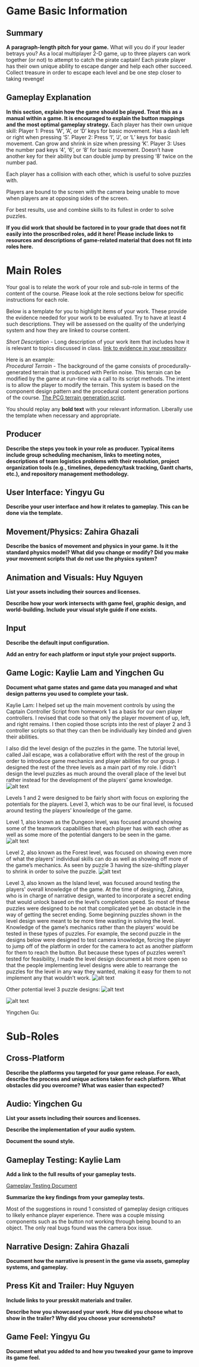 # Game Basic Information #

## Summary ##

**A paragraph-length pitch for your game.**
What will you do if your leader betrays you? As a local multiplayer 2-D game, up to three players can work together (or not) to attempt to catch the pirate captain! Each pirate player has their own unique ability to escape danger and help each other succeed. Collect treasure in order to escape each level and be one step closer to taking revenge!

## Gameplay Explanation ##

**In this section, explain how the game should be played. Treat this as a manual within a game. It is encouraged to explain the button mappings and the most optimal gameplay strategy.**
Each player has their own unique skill:
Player 1: Press ‘W’, ‘A’, or ‘D’ keys for basic movement. Has a dash left or right when pressing ‘S’.
Player 2: Press ‘I’, ‘J’, or ‘L’ keys for basic movement. Can grow and shrink in size when pressing ‘K’.
Player 3: Uses the number pad keys ‘4’, ‘6’, or ‘8’ for basic movement. Doesn’t have another key for their ability but can double jump by pressing ‘8’ twice on the number pad.

Each player has a collision with each other, which is useful to solve puzzles with.

Players are bound to the screen with the camera being unable to move when players are at opposing sides of the screen.

For best results, use and combine skills to its fullest in order to solve puzzles.


**If you did work that should be factored in to your grade that does not fit easily into the proscribed roles, add it here! Please include links to resources and descriptions of game-related material that does not fit into roles here.**

# Main Roles #

Your goal is to relate the work of your role and sub-role in terms of the content of the course. Please look at the role sections below for specific instructions for each role.

Below is a template for you to highlight items of your work. These provide the evidence needed for your work to be evaluated. Try to have at least 4 such descriptions. They will be assessed on the quality of the underlying system and how they are linked to course content. 

*Short Description* - Long description of your work item that includes how it is relevant to topics discussed in class. [link to evidence in your repository](https://github.com/dr-jam/ECS189L/edit/project-description/ProjectDocumentTemplate.md)

Here is an example:  
*Procedural Terrain* - The background of the game consists of procedurally-generated terrain that is produced with Perlin noise. This terrain can be modified by the game at run-time via a call to its script methods. The intent is to allow the player to modify the terrain. This system is based on the component design pattern and the procedural content generation portions of the course. [The PCG terrain generation script](https://github.com/dr-jam/CameraControlExercise/blob/513b927e87fc686fe627bf7d4ff6ff841cf34e9f/Obscura/Assets/Scripts/TerrainGenerator.cs#L6).

You should replay any **bold text** with your relevant information. Liberally use the template when necessary and appropriate.

## Producer

**Describe the steps you took in your role as producer. Typical items include group scheduling mechanism, links to meeting notes, descriptions of team logistics problems with their resolution, project organization tools (e.g., timelines, depedency/task tracking, Gantt charts, etc.), and repository management methodology.**

## User Interface: Yingyu Gu

**Describe your user interface and how it relates to gameplay. This can be done via the template.**

## Movement/Physics: Zahira Ghazali

**Describe the basics of movement and physics in your game. Is it the standard physics model? What did you change or modify? Did you make your movement scripts that do not use the physics system?**

## Animation and Visuals: Huy Nguyen

**List your assets including their sources and licenses.**

**Describe how your work intersects with game feel, graphic design, and world-building. Include your visual style guide if one exists.**

## Input

**Describe the default input configuration.**

**Add an entry for each platform or input style your project supports.**

## Game Logic: Kaylie Lam and Yingchen Gu


**Document what game states and game data you managed and what design patterns you used to complete your task.**

Kaylie Lam:
I helped set up the main movement controls by using the Captain Controller Script from homework 1 as a basis for our own player controllers. I revised that code so that only the player movement of up, left, and right remains. I then copied those scripts into the rest of player 2 and 3 controller scripts so that they can then be individually key binded and given their abilities.

I also did the level design of the puzzles in the game. The tutorial level, called Jail escape, was a collaborative effort with the rest of the group in order to introduce game mechanics and player abilities for our group. I designed the rest of the three levels as a main part of my role. I didn’t design the level puzzles as much around the overall place of the level but rather instead for the development of the players’ game knowledge.
![alt text](https://cdn.discordapp.com/attachments/1092602368375398482/1109050593579892736/IMG_1130.png)

Levels 1 and 2 were designed to be fairly short with focus on exploring the potentials for the players. Level 3, which was to be our final level, is focused around testing the players’ knowledge of the game.

Level 1, also known as the Dungeon level, was focused around showing some of the teamwork capabilities that each player has with each other as well as some more of the potential dangers to be seen in the game.
![alt text](https://cdn.discordapp.com/attachments/1092602368375398482/1118063675048218686/IMG_0109.png)




Level 2, also known as the Forest level, was focused on showing even more of what the players' individual skills can do as well as showing off more of the game’s mechanics. As seen by puzzle 3 having the size-shifting player to shrink in order to solve the puzzle.
![alt text](https://cdn.discordapp.com/attachments/1092602368375398482/1118063676126146580/IMG_0110.png)


Level 3, also known as the Island level, was focused around testing the players' overall knowledge of the game. At the time of designing, Zahira, who is in charge of narrative design, wanted to incorporate a secret ending that would unlock based on the level’s completion speed. So most of these puzzles were designed to be not that complicated yet be an obstacle in the way of getting the secret ending. Some beginning puzzles shown in the level design were meant to be more time wasting in solving the level. Knowledge of the game’s mechanics rather than the players’ would be tested in these types of puzzles. For example, the second puzzle in the designs below were designed to test camera knowledge, forcing the player to jump off of the platform in order for the camera to act as another platform for them to reach the button. But because these types of puzzles weren’t tested for feasibility, I made the level design document a bit more open so that the people implementing level designs were able to rearrange the puzzles for the level in any way they wanted, making it easy for them to not implement any that wouldn’t work.
![alt text](https://cdn.discordapp.com/attachments/1092602368375398482/1118063676751093820/IMG_0111.png)

Other potential level 3 puzzle designs:
![alt text](https://cdn.discordapp.com/attachments/1114716732037275798/1118067388911456326/IMG_3275.png)

![alt text](https://cdn.discordapp.com/attachments/1114716732037275798/1118067389196677171/IMG_3274.png)

Yingchen Gu:








# Sub-Roles

## Cross-Platform

**Describe the platforms you targeted for your game release. For each, describe the process and unique actions taken for each platform. What obstacles did you overcome? What was easier than expected?**

## Audio: Yingchen Gu

**List your assets including their sources and licenses.**

**Describe the implementation of your audio system.**

**Document the sound style.** 

## Gameplay Testing: Kaylie Lam

**Add a link to the full results of your gameplay tests.**

[Gameplay Testing Document](https://docs.google.com/document/d/1D_9nhd4iOXguF67Z_IPUJWIznvpqB5S6Lz76Yq2A4hg/edit?usp=sharing)



**Summarize the key findings from your gameplay tests.**

Most of the suggestions in round 1 consisted of gameplay design critiques to likely enhance player experience. There was a couple missing components such as the button not working through being bound to an object. The only real bugs found was the camera box issue.

## Narrative Design: Zahira Ghazali

**Document how the narrative is present in the game via assets, gameplay systems, and gameplay.** 

## Press Kit and Trailer: Huy Nguyen

**Include links to your presskit materials and trailer.**

**Describe how you showcased your work. How did you choose what to show in the trailer? Why did you choose your screenshots?**



## Game Feel: Yingyu Gu

**Document what you added to and how you tweaked your game to improve its game feel.**
